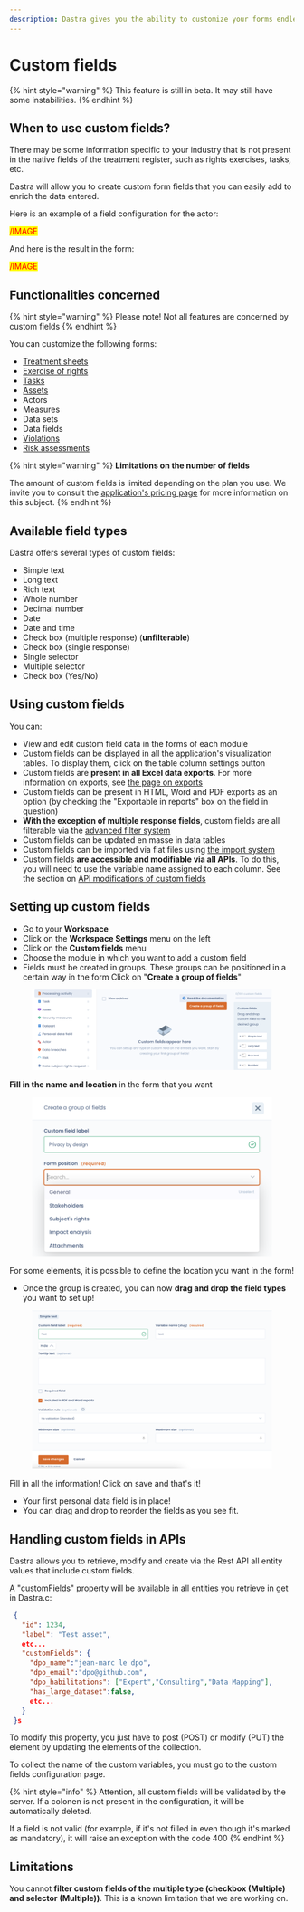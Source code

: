```yaml
---
description: Dastra gives you the ability to customize your forms endlessly
---
```


# Custom fields

{% hint style="warning" %}
This feature is still in beta. It may still have some instabilities.
{% endhint %}

## When to use custom fields?

There may be some information specific to your industry that is not present in the native fields of the treatment register, such as rights exercises, tasks, etc.&#x20;

Dastra will allow you to create custom form fields that you can easily add to enrich the data entered.&#x20;

Here is an example of a field configuration for the actor:

<mark style="color:red;">/IMAGE</mark>

And here is the result in the form:

<mark style="color:red;">/IMAGE</mark>

## Functionalities concerned

{% hint style="warning" %}
Please note! Not all features are concerned by custom fields
{% endhint %}

You can customize the following forms:&#x20;

* [Treatment sheets](../editer-le-registre/)&#x20;
* [Exercise of rights](../gerer-les-exercices-des-droits/)&#x20;
* [Tasks](../planifier/)&#x20;
* [Assets](../editer-le-registre/remplir-le-questionnaire/applications.md)&#x20;
* Actors&#x20;
* Measures&#x20;
* Data sets&#x20;
* Data fields&#x20;
* [Violations](../../le-rgpd-en-bref/rgpd-en-bref/violations-de-donnees.md)&#x20;
* [Risk assessments](../risk-management/linking-a-risk-to-the-processing-of-data.md)

{% hint style="warning" %}
**Limitations on the number of fields**

The amount of custom fields is limited depending on the plan you use. We invite you to consult the [application's pricing page](https://www.dastra.eu/en/pricing) for more information on this subject.
{% endhint %}

## Available field types

Dastra offers several types of custom fields:&#x20;

* Simple text&#x20;
* Long text&#x20;
* Rich text&#x20;
* Whole number&#x20;
* Decimal number&#x20;
* Date&#x20;
* Date and time&#x20;
* Check box (multiple response) (**unfilterable**)&#x20;
* Check box (single response)&#x20;
* Single selector&#x20;
* Multiple selector&#x20;
* Check box (Yes/No)

## Using custom fields

You can:&#x20;

* View and edit custom field data in the forms of each module&#x20;
* Custom fields can be displayed in all the application's visualization tables. To display them, click on the table column settings button
* Custom fields are **present in all Excel data exports**. For more information on exports, see [the page on exports](../editer-le-registre/upload-your-existing-record.md)&#x20;
* Custom fields can be present in HTML, Word and PDF exports as an option (by checking the "Exportable in reports" box on the field in question)&#x20;
* **With the exception of multiple response fields**, custom fields are all filterable via the [advanced filter system](advanced-filters.md)
* Custom fields can be updated en masse in data tables&#x20;
* Custom fields can be imported via flat files using [the import system](import-your-data-excel-csv.md)&#x20;
* Custom fields **are accessible and modifiable via all APIs**. To do this, you will need to use the variable name assigned to each column. See the section on [API modifications of custom fields](custom-fields.md#handling-custom-fields-in-apis)

## Setting up custom fields

* Go to your **Workspace**
* Click on the **Workspace Settings** menu on the left
* Click on the **Custom fields** menu
* Choose the module in which you want to add a custom field
* Fields must be created in groups. These groups can be positioned in a certain way in the form Click on "**Create a group of fields**"

<figure><img src="../../.gitbook/assets/Capture d’écran 2023-02-17 à 15.06.51.png" alt=""><figcaption></figcaption></figure>

**Fill in the name and location** in the form that you want

<figure><img src="../../.gitbook/assets/Capture d’écran 2023-02-17 à 15.08.23.png" alt=""><figcaption></figcaption></figure>

For some elements, it is possible to define the location you want in the form!&#x20;

* Once the group is created, you can now **drag and drop the field types** you want to set up!

<figure><img src="../../.gitbook/assets/Capture d’écran 2023-02-17 à 15.11.17.png" alt=""><figcaption></figcaption></figure>

Fill in all the information! Click on save and that's it!&#x20;

* Your first personal data field is in place!&#x20;
* You can drag and drop to reorder the fields as you see fit.

## Handling custom fields in APIs

Dastra allows you to retrieve, modify and create via the Rest API all entity values that include custom fields.&#x20;

A "customFields" property will be available in all entities you retrieve in get in Dastra.c:

```json
 {
   "id": 1234,
   "label": "Test asset",
   etc...
   "customFields": {
     "dpo_name":"jean-marc le dpo",
     "dpo_email":"dpo@github.com",
     "dpo_habilitations": ["Expert","Consulting","Data Mapping"],
     "has_large_dataset":false,
     etc...
   }
 }s
```

To modify this property, you just have to post (POST) or modify (PUT) the element by updating the elements of the collection.

To collect the name of the custom variables, you must go to the custom fields configuration page.

{% hint style="info" %}
Attention, all custom fields will be validated by the server. If a colonen is not present in the configuration, it will be automatically deleted.&#x20;

If a field is not valid (for example, if it's not filled in even though it's marked as mandatory), it will raise an exception with the code 400
{% endhint %}

## Limitations

You cannot **filter custom fields of the multiple type (checkbox (Multiple) and selector (Multiple))**. This is a known limitation that we are working on.
